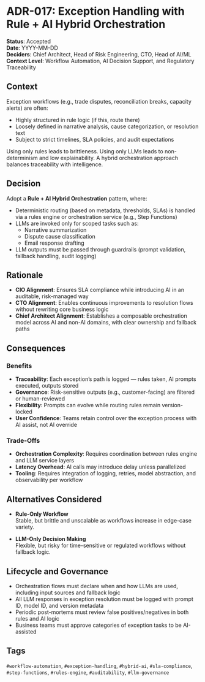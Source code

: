 # ADR-017: Exception Handling with Rule + AI Hybrid Orchestration

**Status**: Accepted  
**Date**: YYYY-MM-DD  
**Deciders**: Chief Architect, Head of Risk Engineering, CTO, Head of AI/ML  
**Context Level**: Workflow Automation, AI Decision Support, and Regulatory Traceability

## Context

Exception workflows (e.g., trade disputes, reconciliation breaks, capacity alerts) are often:

- Highly structured in rule logic (if this, route there)  
- Loosely defined in narrative analysis, cause categorization, or resolution text  
- Subject to strict timelines, SLA policies, and audit expectations

Using only rules leads to brittleness. Using only LLMs leads to non-determinism and low explainability. A hybrid orchestration approach balances traceability with intelligence.

## Decision

Adopt a **Rule + AI Hybrid Orchestration** pattern, where:

- Deterministic routing (based on metadata, thresholds, SLAs) is handled via a rules engine or orchestration service (e.g., Step Functions)  
- LLMs are invoked only for scoped tasks such as:  
  - Narrative summarization  
  - Dispute cause classification  
  - Email response drafting  
- LLM outputs must be passed through guardrails (prompt validation, fallback handling, audit logging)

## Rationale

- **CIO Alignment**: Ensures SLA compliance while introducing AI in an auditable, risk-managed way  
- **CTO Alignment**: Enables continuous improvements to resolution flows without rewriting core business logic  
- **Chief Architect Alignment**: Establishes a composable orchestration model across AI and non-AI domains, with clear ownership and fallback paths

## Consequences

### Benefits

- **Traceability**: Each exception’s path is logged — rules taken, AI prompts executed, outputs stored  
- **Governance**: Risk-sensitive outputs (e.g., customer-facing) are filtered or human-reviewed  
- **Flexibility**: Prompts can evolve while routing rules remain version-locked  
- **User Confidence**: Teams retain control over the exception process with AI assist, not AI override

### Trade-Offs

- **Orchestration Complexity**: Requires coordination between rules engine and LLM service layers  
- **Latency Overhead**: AI calls may introduce delay unless parallelized  
- **Tooling**: Requires integration of logging, retries, model abstraction, and observability per workflow

## Alternatives Considered

- **Rule-Only Workflow**  
  Stable, but brittle and unscalable as workflows increase in edge-case variety.

- **LLM-Only Decision Making**  
  Flexible, but risky for time-sensitive or regulated workflows without fallback logic.

## Lifecycle and Governance

- Orchestration flows must declare when and how LLMs are used, including input sources and fallback logic  
- All LLM responses in exception resolution must be logged with prompt ID, model ID, and version metadata  
- Periodic post-mortems must review false positives/negatives in both rules and AI logic  
- Business teams must approve categories of exception tasks to be AI-assisted

## Tags

`#workflow-automation`, `#exception-handling`, `#hybrid-ai`, `#sla-compliance`, `#step-functions`, `#rules-engine`, `#auditability`, `#llm-governance`
